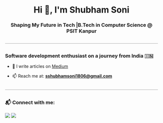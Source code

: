 <h1 align="center">Hi 👋, I'm Shubham Soni</h1>
<h3 align="center">Shaping My Future in Tech |B.Tech in Computer Science @ PSIT Kanpur</h3>

<hr style="border: none; height: 2px; background-color: #ccc; margin: 30px 0;" />


<h3 align="left">Software development enthusiast on a journey from India 🇮🇳</h3>

- 📝 I write articles on [Medium](https://medium.com/@sshubhamsoni1806)

- 📫 Reach me at: **sshubhamsoni1806@gmail.com**


<hr style="border: none; height: 2px; background-color: #ccc; margin: 30px 0;" />



### 📬 Connect with me:

<p align="left">
  <a href="mailto:sshubhamsoni1806@gmail.com"><img align="center" src="https://img.shields.io/badge/Email-sshubhamsoni1806@gmail.com-red?style=for-the-badge&logo=gmail&logoColor=white" /></a>
  <a href="https://linkedin.com/in/shubhamsoni1806" target="blank"><img align="center" src="https://img.shields.io/badge/LinkedIn-shubhamsoni1806-blue?style=for-the-badge&logo=linkedin&logoColor=white" /></a>
</p>

